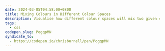 ```yaml
---
date: 2024-03-05T04:58:00+0800
title: Mixing Colours in Different Colour Spaces
description: Visualise how different colour spaces will mix two given colours.
tags:
  - css
codepen_slug: PogqpMN
syndicate_to:
  - https://codepen.io/chrisburnell/pen/PogqpMN
---
```


<c-codepen slug="{{ codepen_slug }}" height="800"></c-codepen>
